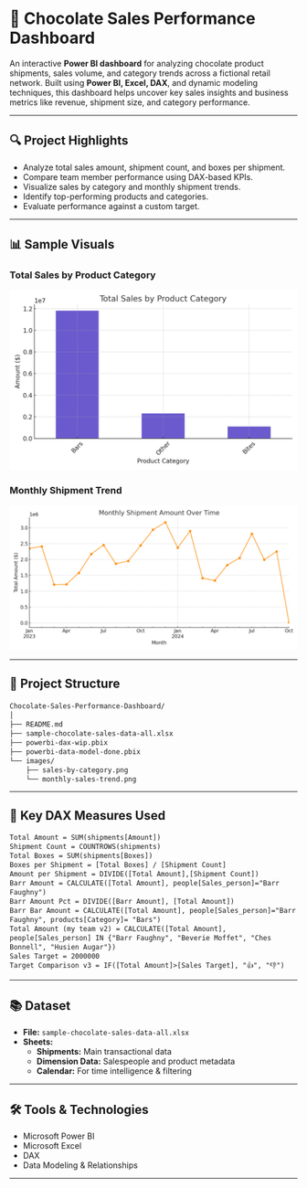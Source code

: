 
# 🍫 Chocolate Sales Performance Dashboard

An interactive **Power BI dashboard** for analyzing chocolate product shipments, sales volume, and category trends across a fictional retail network. Built using **Power BI, Excel, DAX**, and dynamic modeling techniques, this dashboard helps uncover key sales insights and business metrics like revenue, shipment size, and category performance.

---

## 🔍 Project Highlights

- Analyze total sales amount, shipment count, and boxes per shipment.
- Compare team member performance using DAX-based KPIs.
- Visualize sales by category and monthly shipment trends.
- Identify top-performing products and categories.
- Evaluate performance against a custom target.

---

## 📊 Sample Visuals

### Total Sales by Product Category
![Sales by Category](images/sales-by-category.png)

### Monthly Shipment Trend
![Monthly Sales Trend](images/monthly-sales-trend.png)

---

## 📁 Project Structure
```
Chocolate-Sales-Performance-Dashboard/
│
├── README.md
├── sample-chocolate-sales-data-all.xlsx
├── powerbi-dax-wip.pbix
├── powerbi-data-model-done.pbix
└── images/
    ├── sales-by-category.png
    └── monthly-sales-trend.png
```

---

## 🧠 Key DAX Measures Used
```DAX
Total Amount = SUM(shipments[Amount])
Shipment Count = COUNTROWS(shipments)
Total Boxes = SUM(shipments[Boxes])
Boxes per Shipment = [Total Boxes] / [Shipment Count]
Amount per Shipment = DIVIDE([Total Amount],[Shipment Count])
Barr Amount = CALCULATE([Total Amount], people[Sales_person]="Barr Faughny")
Barr Amount Pct = DIVIDE([Barr Amount], [Total Amount])
Barr Bar Amount = CALCULATE([Total Amount], people[Sales_person]="Barr Faughny", products[Category]= "Bars")
Total Amount (my team v2) = CALCULATE([Total Amount], people[Sales_person] IN {"Barr Faughny", "Beverie Moffet", "Ches Bonnell", "Husien Augar"})
Sales Target = 2000000
Target Comparison v3 = IF([Total Amount]>[Sales Target], "👍", "👎")
```

---

## 📚 Dataset
- **File:** `sample-chocolate-sales-data-all.xlsx`
- **Sheets:**
  - **Shipments:** Main transactional data
  - **Dimension Data:** Salespeople and product metadata
  - **Calendar:** For time intelligence & filtering

---

## 🛠 Tools & Technologies
- Microsoft Power BI
- Microsoft Excel
- DAX
- Data Modeling & Relationships

---

